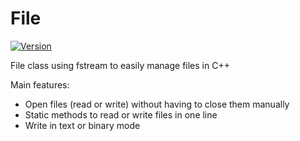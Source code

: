# File

[![Version](https://img.shields.io/badge/version-v2.1-green.svg)](https://github.com/illescasDaniel/File/releases)

File class using fstream to easily manage files in C++  

Main features:
* Open files (read or write) without having to close them manually
* Static methods to read or write files in one line
* Write in text or binary mode

